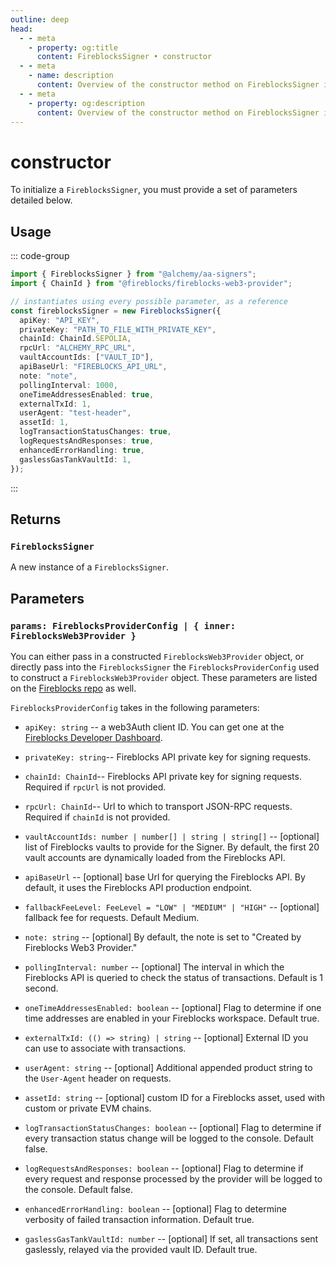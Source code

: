 ```yaml
---
outline: deep
head:
  - - meta
    - property: og:title
      content: FireblocksSigner • constructor
  - - meta
    - name: description
      content: Overview of the constructor method on FireblocksSigner in aa-signers
  - - meta
    - property: og:description
      content: Overview of the constructor method on FireblocksSigner in aa-signers
---
```


# constructor

To initialize a `FireblocksSigner`, you must provide a set of parameters detailed below.

## Usage

::: code-group

```ts [example.ts]
import { FireblocksSigner } from "@alchemy/aa-signers";
import { ChainId } from "@fireblocks/fireblocks-web3-provider";

// instantiates using every possible parameter, as a reference
const fireblocksSigner = new FireblocksSigner({
  apiKey: "API_KEY",
  privateKey: "PATH_TO_FILE_WITH_PRIVATE_KEY",
  chainId: ChainId.SEPOLIA,
  rpcUrl: "ALCHEMY_RPC_URL",
  vaultAccountIds: ["VAULT_ID"],
  apiBaseUrl: "FIREBLOCKS_API_URL",
  note: "note",
  pollingInterval: 1000,
  oneTimeAddressesEnabled: true,
  externalTxId: 1,
  userAgent: "test-header",
  assetId: 1,
  logTransactionStatusChanges: true,
  logRequestsAndResponses: true,
  enhancedErrorHandling: true,
  gaslessGasTankVaultId: 1,
});
```

:::

## Returns

### `FireblocksSigner`

A new instance of a `FireblocksSigner`.

## Parameters

### `params: FireblocksProviderConfig | { inner: FireblocksWeb3Provider }`

You can either pass in a constructed `FireblocksWeb3Provider` object, or directly pass into the `FireblocksSigner` the `FireblocksProviderConfig` used to construct a `FireblocksWeb3Provider` object. These parameters are listed on the [Fireblocks repo](https://github.com/fireblocks/fireblocks-web3-provider/blob/main/src/types.ts#L48) as well.

`FireblocksProviderConfig` takes in the following parameters:

- `apiKey: string` -- a web3Auth client ID. You can get one at the [Fireblocks Developer Dashboard](https://developers.fireblocks.com/docs/quickstart#api-user-creation).

- `privateKey: string`-- Fireblocks API private key for signing requests.

- `chainId: ChainId`-- Fireblocks API private key for signing requests. Required if `rpcUrl` is not provided.

- `rpcUrl: ChainId`-- Url to which to transport JSON-RPC requests. Required if `chainId` is not provided.

- `vaultAccountIds: number | number[] | string | string[]` -- [optional] list of Fireblocks vaults to provide for the Signer. By default, the first 20 vault accounts are dynamically loaded from the Fireblocks API.

- `apiBaseUrl` -- [optional] base Url for querying the Fireblocks API. By default, it uses the Fireblocks API production endpoint.

- `fallbackFeeLevel: FeeLevel = "LOW" | "MEDIUM" | "HIGH"` -- [optional] fallback fee for requests. Default Medium.

- `note: string` -- [optional] By default, the note is set to "Created by Fireblocks Web3 Provider."

- `pollingInterval: number` -- [optional] The interval in which the Fireblocks API is queried to check the status of transactions. Default is 1 second.

- `oneTimeAddressesEnabled: boolean` -- [optional] Flag to determine if one time addresses are enabled in your Fireblocks workspace. Default true.

- `externalTxId: (() => string) | string` -- [optional] External ID you can use to associate with transactions.

- `userAgent: string` -- [optional] Additional appended product string to the `User-Agent` header on requests.

- `assetId: string` -- [optional] custom ID for a Fireblocks asset, used with custom or private EVM chains.

- `logTransactionStatusChanges: boolean` -- [optional] Flag to determine if every transaction status change will be logged to the console. Default false.

- `logRequestsAndResponses: boolean` -- [optional] Flag to determine if every request and response processed by the provider will be logged to the console. Default false.

- `enhancedErrorHandling: boolean` -- [optional] Flag to determine verbosity of failed transaction information. Default true.

- `gaslessGasTankVaultId: number` -- [optional] If set, all transactions sent gaslessly, relayed via the provided vault ID. Default true.
